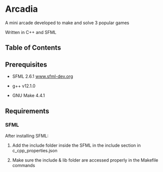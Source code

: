 # Arcadia

A mini arcade developed to make and solve 3 popular games

Written in C++ and SFML

[comment]: <> (add the image for arcadia here)

## Table of Contents

[comment]: <> (add the table of contents after finishing up the readme)

## Prerequisites

- SFML 2.6.1 www.sfml-dev.org

- g++ v12.1.0

- GNU Make 4.4.1

## Requirements

### SFML

After installing SFML:

1. Add the include folder inside the SFML in the include section in c_cpp_properties.json

2. Make sure the include & lib folder are accessed properly in the Makefile commands
